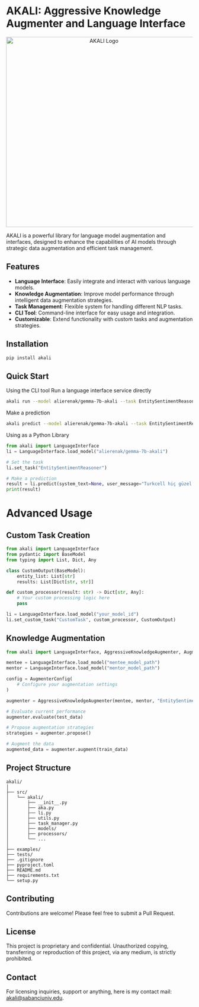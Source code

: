 # AKALI: Aggressive Knowledge Augmenter and Language Interface

<p align="center">
  <img src="assets/logo.jpg" alt="AKALI Logo" width="512"/>
</p>

AKALI is a powerful library for language model augmentation and interfaces, designed to enhance the capabilities of AI models through strategic data augmentation and efficient task management.

## Features

- **Language Interface**: Easily integrate and interact with various language models.
- **Knowledge Augmentation**: Improve model performance through intelligent data augmentation strategies.
- **Task Management**: Flexible system for handling different NLP tasks.
- **CLI Tool**: Command-line interface for easy usage and integration.
- **Customizable**: Extend functionality with custom tasks and augmentation strategies.

## Installation

```bash
pip install akali
```

## Quick Start
Using the CLI tool
Run a language interface service directly
```bash
akali run --model alierenak/gemma-7b-akali --task EntitySentimentReasoner --host 0.0.0.0 --port 8000
```

Make a prediction
```bash
akali predict --model alierenak/gemma-7b-akali --task EntitySentimentReasoner --user-message "Turkcell hiç güzel çeken bir hat değil o yüzden Vodofone'u tercih ediyorum hem de daha ucuz"
```

Using as a Python Library
```python
from akali import LanguageInterface
li = LanguageInterface.load_model("alierenak/gemma-7b-akali")

# Set the task
li.set_task("EntitySentimentReasoner")

# Make a prediction
result = li.predict(system_text=None, user_message="Turkcell hiç güzel çeken bir hat değil o yüzden Vodofone'u tercih ediyorum hem de daha ucuz")
print(result)
```
# Advanced Usage

## Custom Task Creation
```python
from akali import LanguageInterface
from pydantic import BaseModel
from typing import List, Dict, Any

class CustomOutput(BaseModel):
    entity_list: List[str]
    results: List[Dict[str, str]]

def custom_processor(result: str) -> Dict[str, Any]:
    # Your custom processing logic here
    pass

li = LanguageInterface.load_model("your_model_id")
li.set_custom_task("CustomTask", custom_processor, CustomOutput)
```
## Knowledge Augmentation

```python
from akali import LanguageInterface, AggressiveKnowledgeAugmenter, AugmenterConfig

mentee = LanguageInterface.load_model("mentee_model_path")
mentor = LanguageInterface.load_model("mentor_model_path")

config = AugmenterConfig(
    # Configure your augmentation settings
)

augmenter = AggressiveKnowledgeAugmenter(mentee, mentor, "EntitySentimentReasoner", config)

# Evaluate current performance
augmenter.evaluate(test_data)

# Propose augmentation strategies
strategies = augmenter.propose()

# Augment the data
augmented_data = augmenter.augment(train_data)
```

## Project Structure

```
akali/
│
├── src/
│   └── akali/
│       ├── __init__.py
│       ├── aka.py
│       ├── li.py
│       ├── utils.py
│       ├── task_manager.py
│       ├── models/
│       ├── processors/
│       └── ...
│
├── examples/
├── tests/
├── .gitignore
├── pyproject.toml
├── README.md
├── requirements.txt
└── setup.py
```
## Contributing

Contributions are welcome! Please feel free to submit a Pull Request.

## License

This project is proprietary and confidential. Unauthorized copying, transferring or reproduction of this project, via any medium, is strictly prohibited.

## Contact

For licensing inquiries, support or anything, here is my contact mail: akali@sabanciuniv.edu.





